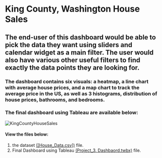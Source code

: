 # King County, Washington House Sales

## The end-user of this dashboard would be able to pick the data they want using sliders and calendar widget as a main filter. The user would also have various other useful filters to find exactly the data points they are looking for.

### The dashboard contains six visuals: a heatmap, a line chart with average house prices, and a map chart to track the average price in the US, as well as 3 histograms, distribution of house prices, bathrooms, and bedrooms.

### The final dashboard using Tableau are available below:
![KingCountyHouseSales](https://github.com/user-attachments/assets/822345f7-b042-4190-9ecc-9ec9cf03d560)



#### View the files below:

1. the dataset [([House_Data.csv])](https://github.com/Maged325/Tableau-Portfolio/blob/main/Project_2/HouseData.xlsx) file.
2. Final Dashboard using Tableau [(Project_3. Dashbaord.twbx)](https://github.com/Maged325/Tableau-Portfolio/blob/main/Project_2/Project_3%20Gender%20and%20Salary%20Comparison%20of%20Employees.twbx) file.
